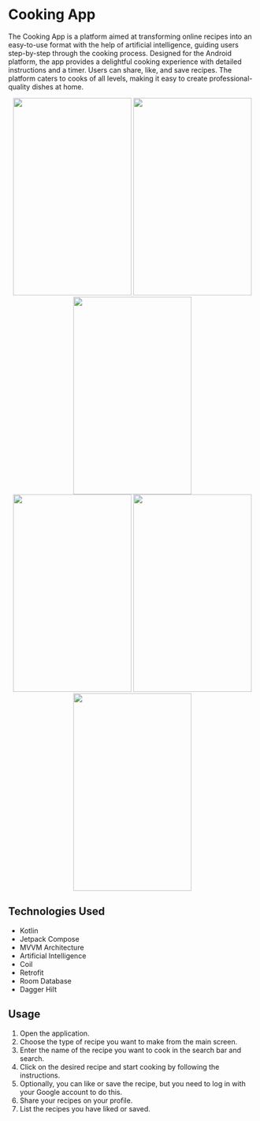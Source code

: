 # Cooking App

The Cooking App is a platform aimed at transforming online recipes into an easy-to-use format with the help of artificial intelligence, guiding users step-by-step through the cooking process. Designed for the Android platform, the app provides a delightful cooking experience with detailed instructions and a timer. Users can share, like, and save recipes. The platform caters to cooks of all levels, making it easy to create professional-quality dishes at home.

<div align="center">
  <img src="https://github.com/user-attachments/assets/8df7af03-e195-45dd-97f1-ad586b16753b" width="240" height="400" />
  <img src="https://github.com/user-attachments/assets/39bc9d19-398b-40a7-a7ba-9a01c4d62612" width="240" height="400" />
  <img src="https://github.com/user-attachments/assets/bc39d633-8937-41c4-b787-328fd00d9a03" width="240" height="400" />
</div>

<div align="center">
  <img src="https://github.com/user-attachments/assets/94fc0e8c-e5cb-4da2-b04e-fa10b3173253" width="240" height="400" />
  <img src="https://github.com/user-attachments/assets/a4110805-58d3-4209-bf3c-9dca6a58654a" width="240" height="400" />
  <img src="https://github.com/user-attachments/assets/4356e7b8-aaad-4c3a-947d-caa428ff2d3f" width="240" height="400" />
</div>

## Technologies Used
- Kotlin
- Jetpack Compose
- MVVM Architecture
- Artificial Intelligence
- Coil
- Retrofit
- Room Database
- Dagger Hilt

## Usage
1. Open the application.
2. Choose the type of recipe you want to make from the main screen.
3. Enter the name of the recipe you want to cook in the search bar and search.
4. Click on the desired recipe and start cooking by following the instructions.
5. Optionally, you can like or save the recipe, but you need to log in with your Google account to do this.
6. Share your recipes on your profile.
7. List the recipes you have liked or saved.
